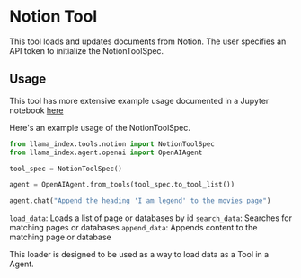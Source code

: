 # Notion Tool

This tool loads and updates documents from Notion. The user specifies an API token to initialize the NotionToolSpec.

## Usage

This tool has more extensive example usage documented in a Jupyter notebook [here](https://github.com/run-llama/llama_index/blob/main/llama-index-integrations/tools/llama-index-tools-notion/examples/notion.ipynb)

Here's an example usage of the NotionToolSpec.

```python
from llama_index.tools.notion import NotionToolSpec
from llama_index.agent.openai import OpenAIAgent

tool_spec = NotionToolSpec()

agent = OpenAIAgent.from_tools(tool_spec.to_tool_list())

agent.chat("Append the heading 'I am legend' to the movies page")
```

`load_data`: Loads a list of page or databases by id
`search_data`: Searches for matching pages or databases
`append_data`: Appends content to the matching page or database

This loader is designed to be used as a way to load data as a Tool in a Agent.
